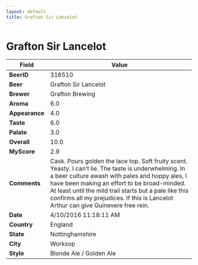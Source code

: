 ```yaml
---
layout: default
title: Grafton Sir Lancelot
---
```


# Grafton Sir Lancelot

| Field         | Value     |
|---------------|-----------|
| **BeerID** | 316510 |
| **Beer** | Grafton Sir Lancelot |
| **Brewer** | Grafton Brewing |
| **Aroma** | 6.0 |
| **Appearance** | 4.0 |
| **Taste** | 6.0 |
| **Palate** | 3.0 |
| **Overall** | 10.0 |
| **MyScore** | 2.9 |
| **Comments** | Cask. Pours golden the lace top. Soft fruity scent. Yeasty. I can’t lie. The taste is underwhelming. In a beer culture awash with pales and hoppy ales, I have been making an effort to be broad-minded. At least until the mild trail starts but a pale like this confirms all my prejudices. If this is Lancelot Arthur can give Guinevere free rein. |
| **Date** | 4/10/2016 11:18:11 AM |
| **Country** | England |
| **State** | Nottinghamshire |
| **City** | Worksop |
| **Style** | Blonde Ale / Golden Ale |
